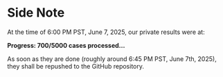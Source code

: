 # Side Note

At the time of 6:00 PM PST, June 7, 2025, our private results were at:

**Progress: 700/5000 cases processed...**

As soon as they are done (roughly around 6:45 PM PST, June 7th, 2025), they shall be repushed to the GitHub repository.
